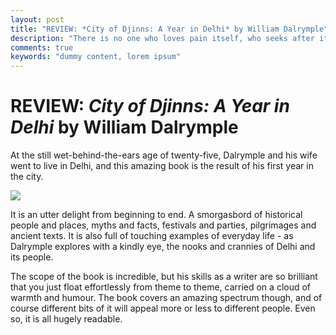 ```yaml
---
layout: post
title: "REVIEW: *City of Djinns: A Year in Delhi* by William Dalrymple"
description: "There is no one who loves pain itself, who seeks after it and wants to have it, simply because it is pain..."
comments: true
keywords: "dummy content, lorem ipsum"
---
```


# REVIEW: *City of Djinns: A Year in Delhi* by William Dalrymple

At the still wet-behind-the-ears age of twenty-five, Dalrymple and his wife went to live in Delhi, and this amazing book is the result of his first year in the city.

![](https://quicksilver.scoopwhoop.com/unsafe/1260x0/center/https://s4.scoopwhoop.com/anj/jdjdj/531545666.jpg)

It is an utter delight from beginning to end. A smorgasbord of historical people and places, myths and facts, festivals and parties, pilgrimages and ancient texts. It is also full of touching examples of everyday life - as Dalrymple explores with a kindly eye, the nooks and crannies of Delhi and its people.

The scope of the book is incredible, but his skills as a writer are so brilliant that you just float effortlessly from theme to theme, carried on a cloud of warmth and humour. The book covers an amazing spectrum though, and of course different bits of it will appeal more or less to different people. Even so, it is all hugely readable.